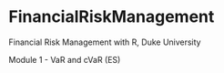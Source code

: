 # FinancialRiskManagement
Financial Risk Management with R, Duke University

Module 1 - VaR and cVaR (ES)
